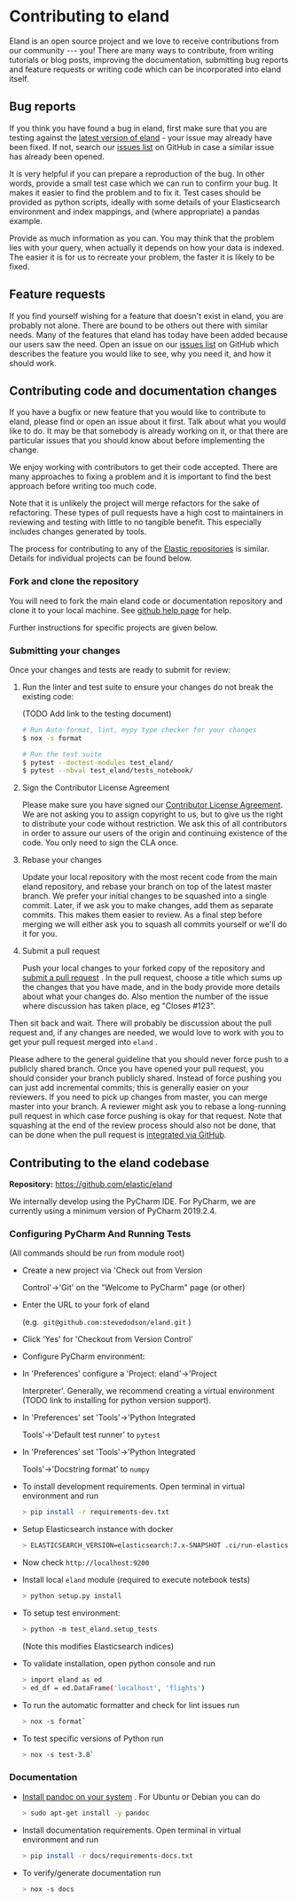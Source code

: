# Contributing to eland

Eland is an open source project and we love to receive contributions
from our community --- you! There are many ways to contribute, from
writing tutorials or blog posts, improving the documentation, submitting
bug reports and feature requests or writing code which can be
incorporated into eland itself.

## Bug reports

If you think you have found a bug in eland, first make sure that you are
testing against the [latest version of
eland](https://github.com/elastic/eland) - your issue may already have
been fixed. If not, search our [issues
list](https://github.com/elastic/eland/issues) on GitHub in case a
similar issue has already been opened.

It is very helpful if you can prepare a reproduction of the bug. In
other words, provide a small test case which we can run to confirm your
bug. It makes it easier to find the problem and to fix it. Test cases
should be provided as python scripts, ideally with some details of your
Elasticsearch environment and index mappings, and (where appropriate) a
pandas example.

Provide as much information as you can. You may think that the problem
lies with your query, when actually it depends on how your data is
indexed. The easier it is for us to recreate your problem, the faster it
is likely to be fixed.

## Feature requests

If you find yourself wishing for a feature that doesn\'t exist in eland,
you are probably not alone. There are bound to be others out there with
similar needs. Many of the features that eland has today have been added
because our users saw the need. Open an issue on our [issues
list](https://github.com/elastic/eland/issues) on GitHub which describes
the feature you would like to see, why you need it, and how it should
work.

## Contributing code and documentation changes

If you have a bugfix or new feature that you would like to contribute to
eland, please find or open an issue about it first. Talk about what you
would like to do. It may be that somebody is already working on it, or
that there are particular issues that you should know about before
implementing the change.

We enjoy working with contributors to get their code accepted. There are
many approaches to fixing a problem and it is important to find the best
approach before writing too much code.

Note that it is unlikely the project will merge refactors for the sake
of refactoring. These types of pull requests have a high cost to
maintainers in reviewing and testing with little to no tangible benefit.
This especially includes changes generated by tools.

The process for contributing to any of the [Elastic
repositories](https://github.com/elastic/) is similar. Details for
individual projects can be found below.

### Fork and clone the repository

You will need to fork the main eland code or documentation repository
and clone it to your local machine. See [github help
page](https://docs.github.com/en/free-pro-team@latest/github/getting-started-with-github/fork-a-repo) for help.

Further instructions for specific projects are given below.

### Submitting your changes

Once your changes and tests are ready to submit for review:

1. Run the linter and test suite to ensure your changes do not break the existing code:

    (TODO Add link to the testing document)

    ``` bash
    # Run Auto-format, lint, mypy type checker for your changes
    $ nox -s format

    # Run the test suite
    $ pytest --doctest-modules test_eland/
    $ pytest --nbval test_eland/tests_notebook/

    ```

2. Sign the Contributor License Agreement

    Please make sure you have signed our [Contributor License Agreement](https://www.elastic.co/contributor-agreement/).
    We are not asking you to assign copyright to us, but to give us the right to distribute your code without restriction.
    We ask this of all contributors in order to assure our users of the origin and continuing existence of the code.
    You only need to sign the CLA once.

3. Rebase your changes

    Update your local repository with the most recent code from the main
    eland repository, and rebase your branch on top of the latest master
    branch. We prefer your initial changes to be squashed into a single
    commit. Later, if we ask you to make changes, add them as separate
    commits. This makes them easier to review. As a final step before
    merging we will either ask you to squash all commits yourself or
    we\'ll do it for you.

4. Submit a pull request

    Push your local changes to your forked copy of the repository and
    [submit a pull
    request](https://docs.github.com/en/free-pro-team@latest/github/collaborating-with-issues-and-pull-requests/proposing-changes-to-your-work-with-pull-requests) .
    In the pull request, choose a title which sums up the changes that you
    have made, and in the body provide more details about what your
    changes do. Also mention the number of the issue where discussion
    has taken place, eg "Closes \#123".

Then sit back and wait. There will probably be discussion about the pull
request and, if any changes are needed, we would love to work with you
to get your pull request merged into `eland` .

Please adhere to the general guideline that you should never force push
to a publicly shared branch. Once you have opened your pull request, you
should consider your branch publicly shared. Instead of force pushing
you can just add incremental commits; this is generally easier on your
reviewers. If you need to pick up changes from master, you can merge
master into your branch. A reviewer might ask you to rebase a
long-running pull request in which case force pushing is okay for that
request. Note that squashing at the end of the review process should
also not be done, that can be done when the pull request is [integrated
via GitHub](https://github.com/blog/2141-squash-your-commits).

## Contributing to the eland codebase

**Repository:** <https://github.com/elastic/eland>

We internally develop using the PyCharm IDE. For PyCharm, we are
currently using a minimum version of PyCharm 2019.2.4.

### Configuring PyCharm And Running Tests

(All commands should be run from module root)

* Create a new project via \'Check out from Version

    Control\'-\>\'Git\' on the \"Welcome to PyCharm\" page (or other)

* Enter the URL to your fork of eland

    (e.g.  `git@github.com:stevedodson/eland.git` )

* Click \'Yes\' for \'Checkout from Version Control\'
* Configure PyCharm environment:
* In \'Preferences\' configure a \'Project: eland\'-\>\'Project

    Interpreter\'. Generally, we recommend creating a virtual
    environment (TODO link to installing for python version support).

* In \'Preferences\' set \'Tools\'-\>\'Python Integrated

    Tools\'-\>\'Default test runner\' to `pytest`

* In \'Preferences\' set \'Tools\'-\>\'Python Integrated

    Tools\'-\>\'Docstring format\' to `numpy`

* To install development requirements. Open terminal in virtual environment and run

    ``` bash
    > pip install -r requirements-dev.txt
    ```

* Setup Elasticsearch instance with docker

    ``` bash
    > ELASTICSEARCH_VERSION=elasticsearch:7.x-SNAPSHOT .ci/run-elasticsearch.sh
    ```

* Now check `http://localhost:9200`
* Install local `eland` module (required to execute notebook tests)

    ``` bash
    > python setup.py install
    ```

* To setup test environment:

    ``` bash
    > python -m test_eland.setup_tests
    ```

    (Note this modifies Elasticsearch indices)

* To validate installation, open python console and run

    ``` bash
    > import eland as ed
    > ed_df = ed.DataFrame('localhost', 'flights')
    ```

* To run the automatic formatter and check for lint issues run

    ``` bash
    > nox -s format`
    ```

* To test specific versions of Python run

    ``` bash
    > nox -s test-3.8`
    ```

### Documentation

* [Install pandoc on your system](https://pandoc.org/installing.html) . For Ubuntu or Debian you can do

    ``` bash
    > sudo apt-get install -y pandoc
    ```

* Install documentation requirements. Open terminal in virtual environment and run

    ``` bash
    > pip install -r docs/requirements-docs.txt
    ```

* To verify/generate documentation run

    ``` bash
    > nox -s docs
    ```
